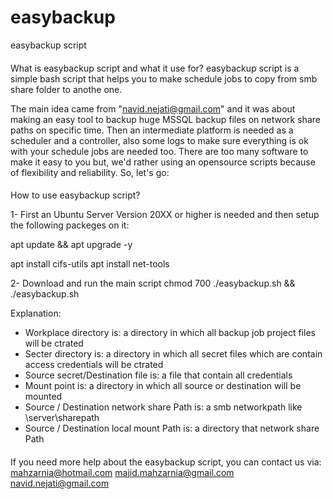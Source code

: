 # easybackup
easybackup script 
####
What is easybackup script and what it use for?
easybackup script is a simple bash script that helps you to make schedule jobs to copy from smb share folder to anothe one.

The main idea came from "navid.nejati@gmail.com" and it was about making an easy tool to backup huge MSSQL backup files on network share paths on specific time.
Then an intermediate platform is needed as a scheduler and a controller, also some logs to make sure everything is ok with your schedule jobs are needed too.
There are too many software to make it easy to you but, we'd rather using an opensource scripts because of flexibility and reliability. So, let's go:
####
####
How to use easybackup script?

1- First an Ubuntu Server Version 20XX or higher is needed and then setup the following packeges on it:

apt update && apt upgrade -y

apt install cifs-utils
apt install net-tools

2- Download and run the main script
chmod 700 ./easybackup.sh && ./easybackup.sh

Explanation:
- Workplace directory is: a directory in which all backup job project files will be ctrated
- Secter directory is: a directory in which all secret files which are contain access credentials will be ctrated
- Source secret/Destination file is: a file that contain all credentials 
- Mount point is: a directory in which all source or destination will be mounted
- Source / Destination network share Path is: a smb networkpath like \\server\sharepath
- Source / Destination local mount Path is: a directory that network share Path 
####
####
If you need more help about the easybackup script, you can contact us via:
mahzarnia@hotmail.com
majid.mahzarnia@gmail.com
navid.nejati@gmail.com
